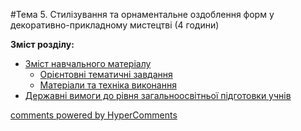 <div id="hypercomments_widget" class="js-hypercomments-widget invisible"></div>

#Тема 5.  Стилізування та орнаментальне оздоблення форм у декоративно-прикладному мистецтві (4 години)

**Зміст розділу:**
*	[Зміст навчального матеріалу](zmist_navchalnoho_materialu5.md)
	*	[Орієнтовні тематичні завдання](oriientovny_tematychni_zavdannya5.md)
	*	[Матеріали та техніка виконання](materialy_ta_tekhnika_vykonannya5.md)
*	[Державні вимоги до рівня загальноосвітньої підготовки учнів](derzhavni_vymohy_do_rivnya_zahalnoosvitnoi_pidhotovky_uchnyv5.md)

<div class="js-hypercomments-container">
    <a href="http://hypercomments.com" class="hc-link" title="comments widget">comments powered by HyperComments</a>
</div>